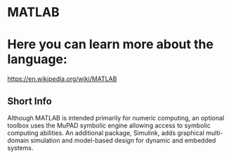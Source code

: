 
MATLAB
======

# Here you can learn more about the language:


https://en.wikipedia.org/wiki/MATLAB
## Short Info


Although MATLAB is intended primarily for numeric computing, an optional toolbox uses the MuPAD symbolic engine allowing access to symbolic computing abilities. An additional package, Simulink, adds graphical multi-domain simulation and model-based design for dynamic and embedded systems.
